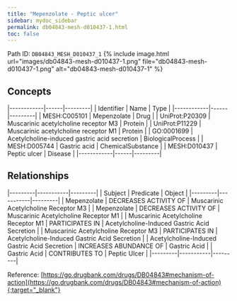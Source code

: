 ```yaml
---
title: "Mepenzolate - Peptic ulcer"
sidebar: mydoc_sidebar
permalink: db04843-mesh-d010437-1.html
toc: false 
---
```



Path ID: `DB04843_MESH_D010437_1`
{% include image.html url="images/db04843-mesh-d010437-1.png" file="db04843-mesh-d010437-1.png" alt="db04843-mesh-d010437-1" %}

## Concepts

|------------|------|---------|
| Identifier | Name | Type    |
|------------|------|---------|
| MESH:C005101 | Mepenzolate | Drug |
| UniProt:P20309 | Muscarinic acetylcholine receptor M3 | Protein |
| UniProt:P11229 | Muscarinic acetylcholine receptor M1 | Protein |
| GO:0001699 | Acetylcholine-induced gastric acid secretion | BiologicalProcess |
| MESH:D005744 | Gastric acid | ChemicalSubstance |
| MESH:D010437 | Peptic ulcer | Disease |
|------------|------|---------|

## Relationships

|---------|-----------|---------|
| Subject | Predicate | Object  |
|---------|-----------|---------|
| Mepenzolate | DECREASES ACTIVITY OF | Muscarinic Acetylcholine Receptor M3 |
| Mepenzolate | DECREASES ACTIVITY OF | Muscarinic Acetylcholine Receptor M1 |
| Muscarinic Acetylcholine Receptor M1 | PARTICIPATES IN | Acetylcholine-Induced Gastric Acid Secretion |
| Muscarinic Acetylcholine Receptor M3 | PARTICIPATES IN | Acetylcholine-Induced Gastric Acid Secretion |
| Acetylcholine-Induced Gastric Acid Secretion | INCREASES ABUNDANCE OF | Gastric Acid |
| Gastric Acid | CONTRIBUTES TO | Peptic Ulcer |
|---------|-----------|---------|

Reference: [https://go.drugbank.com/drugs/DB04843#mechanism-of-action](https://go.drugbank.com/drugs/DB04843#mechanism-of-action){:target="_blank"}